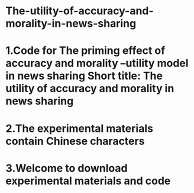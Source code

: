# The-utility-of-accuracy-and-morality-in-news-sharing
# 1.Code for The priming effect of accuracy and morality –utility model in news sharing Short title: The utility of accuracy and morality in news sharing 
# 2.The experimental materials contain Chinese characters
# 3.Welcome to download experimental materials and code
